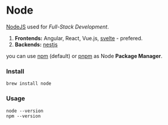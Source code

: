 # Node
[NodeJS](https://nodejs.org/en/) used for _Full-Stack Development_.

1. **Frontends:** Angular, React, Vue.js, [svelte](https://svelte.dev) - prefered. 
2. **Backends:** [nestjs](https://nestjs.com)

you can use [npm](npm.md) (default) or [pnpm](pnpm.md) as Node **Package Manager**.

### Install

```shell
brew install node
```

### Usage

```shell
node --version
npm --version
```